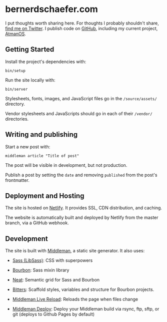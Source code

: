 # bernerdschaefer.com

I put thoughts worth sharing here. For thoughts I probably shouldn't share,
[find me on Twitter][Twitter]. I publish code on [GitHub], including my current
project, [AtmanOS].

[AtmanOS]: http://atmanos.org
[Github]: https://github.com/bernerdschaefer
[Twitter]: https://twitter.com/bjschaefer

## Getting Started

Install the project's dependencies with:

```
bin/setup
```

Run the site locally with:

```
bin/server
```

Stylesheets, fonts, images, and JavaScript files go in the `/source/assets/`
directory.

Vendor stylesheets and JavaScripts should go in each of their `/vendor/`
directories.

## Writing and publishing

Start a new post with:

```
middleman article "Title of post"
```

The post will be visible in development, but not production.

Publish a post by setting the `date` and removing `published` from the post's
frontmatter.

## Deployment and Hosting

The site is hosted on [Netlify]. It provides SSL, CDN distribution, and
caching.

The website is automatically built and deployed by Netlify from the master
branch, via a GitHub webhook.

  [Netlify]: https://www.netlify.com/

## Development

The site is built with [Middleman], a static site generator. It also uses:

* [Sass (LibSass)](http://sass-lang.com):
  CSS with superpowers
* [Bourbon](http://bourbon.io):
  Sass mixin library
* [Neat](http://neat.bourbon.io):
  Semantic grid for Sass and Bourbon
* [Bitters](http://bitters.bourbon.io):
  Scaffold styles, variables and structure for Bourbon projects.
* [Middleman Live Reload](https://github.com/middleman/middleman-livereload):
  Reloads the page when files change
* [Middleman Deploy](https://github.com/karlfreeman/middleman-deploy):
  Deploy your Middleman build via rsync, ftp, sftp, or git (deploys to Github
  Pages by default)

  [Middleman]: https://middlemanapp.com/
